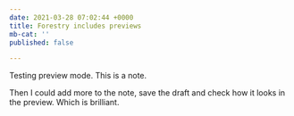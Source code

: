 ```yaml
---
date: 2021-03-28 07:02:44 +0000
title: Forestry includes previews
mb-cat: ''
published: false

---
```

Testing preview mode. This is a note.

Then I could add more to the note, save the draft and check how it looks in the preview. Which is brilliant.